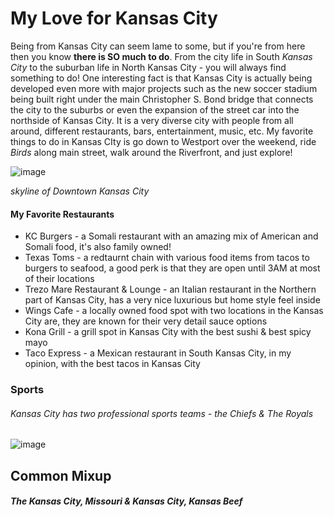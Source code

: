 # My Love for Kansas City
Being from Kansas City can seem lame to some, but if you're from here then you know **there is SO much to do**. From the city life in South *Kansas City* to the suburban life in North Kansas City - you will always find something to do! One interesting fact is that Kansas City is actually being developed even more with major projects such as the new soccer stadium being built right under the main Christopher S. Bond bridge that connects the city to the suburbs or even the expansion of the street car into the northside of Kansas City. It is a very diverse city with people from all around, different restaurants, bars, entertainment, music, etc. My favorite things to do in Kansas CIty is go down to Westport over the weekend, ride *Birds* along main street, walk around the Riverfront, and just explore!

![image](https://user-images.githubusercontent.com/101791032/158882177-a4eccb9e-8776-47b4-a968-5751e26a7196.png) 

*skyline of Downtown Kansas City*

#### My Favorite Restaurants
+ KC Burgers - a Somali restaurant with an amazing mix of American and Somali food, it's also family owned!
+ Texas Toms - a redtaurnt chain with various food items from tacos to burgers to seafood, a good perk is that they are open until 3AM at most of their locations
+ Trezo Mare Restaurant & Lounge - an Italian restaurant in the Northern part of Kansas City, has a very nice luxurious but home style feel inside
+ Wings Cafe - a locally owned food spot with two locations in the Kansas City are, they are known for their very detail sauce options
+ Kona Grill - a grill spot in Kansas City with the best sushi & best spicy mayo
+ Taco Express - a Mexican restaurant in South Kansas City, in my opinion, with the best tacos in Kansas City


### Sports
   ###### Kansas City has two professional sports teams - the Chiefs & The Royals 
![image](https://user-images.githubusercontent.com/101791032/158884461-0e404129-aed5-410a-b81d-e4da16dd98ee.png)

## Common Mixup
   ##### The Kansas City, Missouri & Kansas City, Kansas Beef
